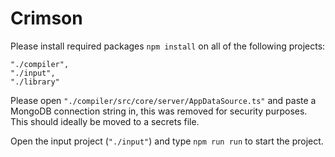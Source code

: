 # Crimson

Please install required packages ```npm install``` on all of the following projects:

```
"./compiler",
"./input",
"./library"
```

Please open ```"./compiler/src/core/server/AppDataSource.ts"``` and paste a MongoDB connection string in, this was removed for security purposes. This should ideally be moved to a secrets file.

Open the input project (```"./input"```) and type ```npm run run``` to start the project.